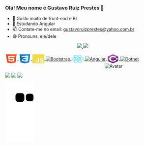 ### Olá! Meu nome é Gustavo Ruiz Prestes 👋

- 🔭 Gosto muito de front-end e BI
- 🌱 Estudando Angular
- 📫 Contate-me no email: gustavoruizprestes@yahoo.com.br
- 😄 Pronouns: ele/dele


<div align="center">
  <a href="https://github.com/GustavoRuiz205">
  <img height="165em" src="https://github-readme-stats.vercel.app/api?username=GustavoRuiz205&show_icons=true&theme=dracula&include_all_commits=true&count_private=true"/>
  <img height="165em" src="https://github-readme-stats.vercel.app/api/top-langs/?username=GustavoRuiz205&layout=compact&langs_count=7&theme=dracula"/>
</div>
  
<div style="display: inline_block"><br>
  <img align="center" alt="HTML" height="30" width="40" src="https://raw.githubusercontent.com/devicons/devicon/master/icons/html5/html5-original.svg">
  <img align="center" alt="CSS" height="30" width="40" src="https://raw.githubusercontent.com/devicons/devicon/master/icons/css3/css3-original.svg">
  <img align="center" alt="Js" height="30" width="40" src="https://raw.githubusercontent.com/devicons/devicon/master/icons/javascript/javascript-plain.svg">
  <img align="center" alt="Bootstrap" height="30" width="40" src="https://cdn.jsdelivr.net/gh/devicons/devicon/icons/bootstrap/bootstrap-original.svg">
  <img align="center" alt="React" height="30" width="40" src="https://raw.githubusercontent.com/devicons/devicon/master/icons/react/react-original.svg">
  <img align="center" alt="Angular" height="30" width="40" src="https://cdn.jsdelivr.net/gh/devicons/devicon/icons/angularjs/angularjs-original.svg"">
  <img align="center" alt="Csharp" height="30" width="40" src="https://raw.githubusercontent.com/devicons/devicon/master/icons/csharp/csharp-original.svg">
  <img align="center" alt="Dotnet" height="30" width="40" src="https://cdn.jsdelivr.net/gh/devicons/devicon/icons/dot-net/dot-net-original.svg"> 
  <img align="right" alt="Avatar" height="180" width="180" src="https://lh3.googleusercontent.com/JicMhMyp_PjGlfebzdHsoAf9apxGV7VznTTYh_KRnNNZyFtHTdP2VDyV1WEwSA7gKxCc7fqU0EKcQevKWLyEnoYfnuW0BdAY82dPYxSAJiTlUAMzazwEEGqeljM59Cw5_FGGNOAhxUGr_vz_SmHBjFI7iiRH1ijSA0xBvE4K7IQ0i3L0hl0YLkOYDniftZDqwBxKMsMlJI2lS0V-YFHc45OreK-Eitp3VQGbF7Np8v6YIpJxEh0O21GtCRt54A1kUP-WKNdXqsit6fa8H7ESEw6PM51-TnHT4xTPFIhRkiHxXFhnAvdXrsf-TV094lGGiP54VCQLNOj_VAnGqUjM6P0efYDbmQeopr0Xu4PfFrQVYsL8RyVbQ07DDAvnf1NSiAWbLJEOBV_d1N6i79eIG3B8EzPmtBePy5OBMxhJnO9XS_qxWhiHRbhbInMyhIii7hKpgG7NZFCSt6kUzy7jWXB5YJb58gKEBs6h4P16-Tg8cXQQvcGCS-oVoNZpxBuWbhPeHYBDwu1Z_sCkpvRKBEjFyuwHmpzxtP6MgtwdBUKVFsmOtIIWoWajSeOzydv23ZL9eDf0tuYvrI2abpMtUAgIUlQjKt2cSj8BZkElR_bRn4AIy94wgJuTsbxWB09H9MXUDeM4Df3LxfSKk3i1q7XNfQYbe8zshnL92XAnC6d7qPyfWDtbmJBfVpjY65k79mwFrNu-5spr6BnoGfTgQLw=w399-h410-no?authuser=0">     
</div>
 
##
                                                                                                                                               
 <div> 
  <a href="https://www.facebook.com/gustavoruizprestes.ruiz.5/" target="_blank"><img src="https://img.shields.io/badge/Facebook-1877F2?style=for-the-badge&logo=facebook&logoColor=white" target="_blank"></a>                                                                                                                        <a href="https://www.instagram.com/gustavokatsuo/" target="_blank"><img src="https://img.shields.io/badge/-Instagram-%23E4405F?style=for-the-badge&logo=instagram&logoColor=white" target="_blank"></a>
  <a href="https://www.linkedin.com/in/gustavoprestes/" target="_blank"><img src="https://img.shields.io/badge/-LinkedIn-%230077B5?style=for-the-badge&logo=linkedin&logoColor=white" target="_blank"></a> 
  
 ![Snake animation](https://github.com/rafaballerini/rafaballerini/blob/output/github-contribution-grid-snake.svg)
</div>
 
